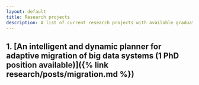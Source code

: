 ```yaml
---
layout: default
title: Research projects
description: A list of current research projects with available graduate positions
---
```



## 1. [An intelligent and dynamic planner for adaptive migration of big data systems (1 PhD position available)]({% link research/posts/migration.md %})
